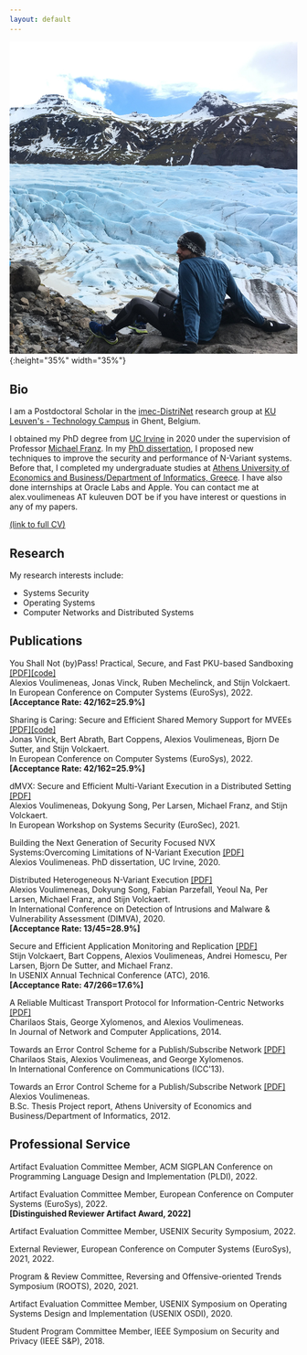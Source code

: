 ```yaml
---
layout: default
---
```


![](IMG_2181.jpg){:height="35%" width="35%"}

## [](#header-2)Bio

I am a Postdoctoral Scholar in the [imec-DistriNet](https://distrinet.cs.kuleuven.be/) research group at [KU Leuven's - Technology Campus](https://iiw.kuleuven.be/english/ghent/ghent) in Ghent, Belgium.

I obtained my PhD degree from [UC Irvine](https://uci.edu/) in 2020 under the supervision of Professor [Michael Franz](http://www.michaelfranz.com/).
In my [PhD dissertation](https://escholarship.org/uc/item/2719443b), I proposed new techniques to improve the security and performance of N-Variant systems. Before that, I completed my undergraduate studies at [Athens University of Economics and Business/Department of Informatics, Greece]((https://www.dept.aueb.gr/en/cs)). I have also done internships at Oracle Labs and Apple. You can contact me at alex.voulimeneas AT kuleuven DOT be if you have interest or questions in any of my papers.

[(link to full CV)](./papers/Voulimeneas_Alexios_academic_CV.pdf)

## [](#header-2)Research

My research interests include:

*   Systems Security
*   Operating Systems
*   Computer Networks and Distributed Systems

## [](#header-2)Publications

You Shall Not (by)Pass! Practical, Secure, and Fast PKU-based Sandboxing [[PDF]](./papers/cerberus.pdf)[[code]](https://github.com/ku-leuven-msec/The-Cerberus-Project)    
Alexios Voulimeneas, Jonas Vinck, Ruben Mechelinck, and Stijn Volckaert.  
In European Conference on Computer Systems (EuroSys), 2022.  
**[Acceptance Rate: 42/162=25.9%]**

Sharing is Caring: Secure and Efficient Shared Memory Support for MVEEs [[PDF]](./papers/eurosys22-final50.pdf)[[code]](https://github.com/ReMon-MVEE/ReMon)      
Jonas Vinck, Bert Abrath, Bart Coppens, Alexios Voulimeneas, Bjorn De Sutter, and Stijn Volckaert.  
In European Conference on Computer Systems (EuroSys), 2022.  
**[Acceptance Rate: 42/162=25.9%]**

dMVX: Secure and Efficient Multi-Variant Execution in a Distributed Setting [[PDF]](https://arxiv.org/pdf/2011.02091.pdf)  
Alexios Voulimeneas, Dokyung Song, Per Larsen, Michael Franz, and Stijn Volckaert.  
In European Workshop on Systems Security (EuroSec), 2021.

Building the Next Generation of Security Focused NVX Systems:Overcoming Limitations of N-Variant Execution [[PDF]](https://escholarship.org/uc/item/2719443b)  
Alexios Voulimeneas.
PhD dissertation, UC Irvine, 2020.

Distributed Heterogeneous N-Variant Execution [[PDF]](./papers/dimva20-paper27-final.pdf)  
Alexios Voulimeneas, Dokyung Song, Fabian Parzefall, Yeoul Na, Per Larsen, Michael Franz, and Stijn Volckaert.  
In International Conference on Detection of Intrusions and Malware
& Vulnerability Assessment (DIMVA), 2020.  
**[Acceptance Rate: 13/45=28.9%]**

Secure and Efficient Application Monitoring and Replication [[PDF]](https://people.cs.kuleuven.be/~stijn.volckaert/papers/2016_ATC_ReMon.pdf)  
Stijn Volckaert, Bart Coppens, Alexios Voulimeneas, Andrei Homescu, Per Larsen, Bjorn De Sutter, and Michael Franz.  
In USENIX Annual Technical Conference (ATC), 2016.  
**[Acceptance Rate: 47/266=17.6%]**

A Reliable Multicast Transport Protocol for Information-Centric Networks [[PDF]](https://mm.aueb.gr/publications/2014-RMTPSI-JNCA.pdf)  
Charilaos Stais, George Xylomenos, and Alexios Voulimeneas.  
In Journal of Network and Computer Applications, 2014.  

Towards an Error Control Scheme for a Publish/Subscribe Network [[PDF]](https://mm.aueb.gr/publications/2013-ECOPSUN-ICC.pdf)  
Charilaos Stais, Alexios Voulimeneas, and George Xylomenos.  
In International Conference on Communications (ICC'13).  

Towards an Error Control Scheme for a Publish/Subscribe Network [[PDF]](./papers/reportFINAL.pdf)  
Alexios Voulimeneas.  
B.Sc. Thesis Project report, Athens University of Economics and Business/Department of Informatics, 2012.

## [](#header-2) Professional Service

Artifact Evaluation Committee Member, ACM SIGPLAN Conference on Programming Language Design and Implementation (PLDI), 2022.

Artifact Evaluation Committee Member, European Conference on Computer Systems (EuroSys), 2022.  
**[Distinguished Reviewer Artifact Award, 2022]**

Artifact Evaluation Committee Member, USENIX Security Symposium, 2022. 

External Reviewer, European Conference on Computer Systems (EuroSys), 2021, 2022.

Program & Review Committee, Reversing and Offensive-oriented Trends Symposium (ROOTS), 2020, 2021.

Artifact Evaluation Committee Member, USENIX Symposium on Operating Systems Design and Implementation (USENIX OSDI), 2020. 

Student Program Committee Member, IEEE Symposium on Security and Privacy (IEEE S&P), 2018.
